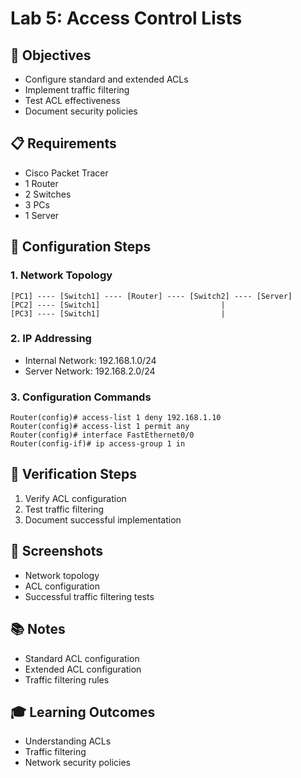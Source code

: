 # Lab 5: Access Control Lists

## 🎯 Objectives
- Configure standard and extended ACLs
- Implement traffic filtering
- Test ACL effectiveness
- Document security policies

## 📋 Requirements
- Cisco Packet Tracer
- 1 Router
- 2 Switches
- 3 PCs
- 1 Server

## 🔧 Configuration Steps

### 1. Network Topology
```
[PC1] ---- [Switch1] ---- [Router] ---- [Switch2] ---- [Server]
[PC2] ---- [Switch1]                           |
[PC3] ---- [Switch1]                           |
```

### 2. IP Addressing
- Internal Network: 192.168.1.0/24
- Server Network: 192.168.2.0/24

### 3. Configuration Commands
```
Router(config)# access-list 1 deny 192.168.1.10
Router(config)# access-list 1 permit any
Router(config)# interface FastEthernet0/0
Router(config-if)# ip access-group 1 in
```

## 📝 Verification Steps
1. Verify ACL configuration
2. Test traffic filtering
3. Document successful implementation

## 📸 Screenshots
- Network topology
- ACL configuration
- Successful traffic filtering tests

## 📚 Notes
- Standard ACL configuration
- Extended ACL configuration
- Traffic filtering rules

## 🎓 Learning Outcomes
- Understanding ACLs
- Traffic filtering
- Network security policies 